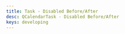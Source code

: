 ```yaml
---
title: Task - Disabled Before/After
desc: QCalendarTask - Disabled Before/After
keys: developing
---
```


<example-viewer
  title="Disabled Before/After"
  file="TaskDisabledBeforeAfter"
  codepen-title="QCalendarTask"
/>
